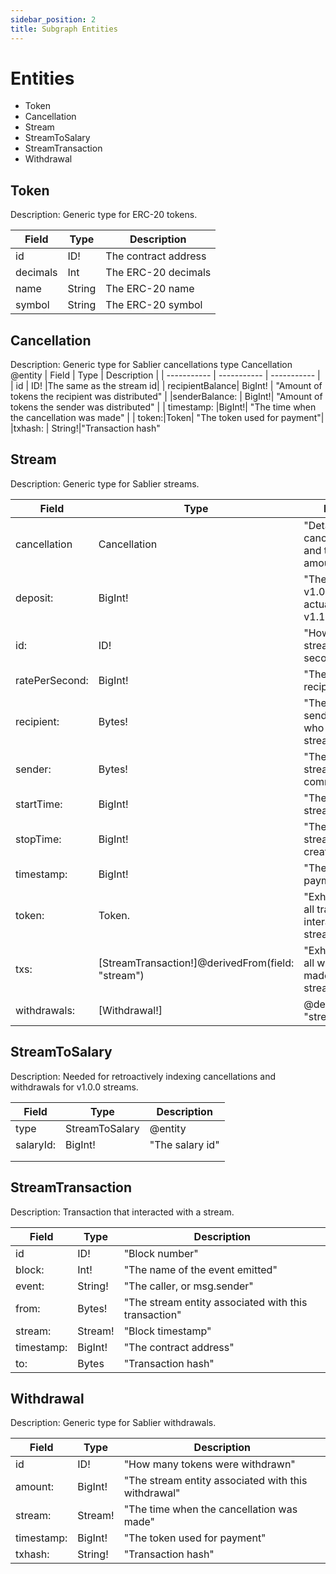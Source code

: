 ```yaml
---
sidebar_position: 2
title: Subgraph Entities
---
```


# Entities
- Token
- Cancellation
- Stream
- StreamToSalary
- StreamTransaction
- Withdrawal

##  Token
Description: Generic type for ERC-20 tokens.

| Field | Type | Description |
| ----------- | ----------- | ----------- |
| id | ID! | The contract address |
| decimals | Int | The ERC-20 decimals |
| name | String | The ERC-20 name |
| symbol | String | The ERC-20 symbol |

##   Cancellation
Description: Generic type for Sablier cancellations type Cancellation @entity
| Field | Type | Description |
| ----------- | ----------- | ----------- |
| id | ID! |The same as the stream id|
|  recipientBalance|  BigInt! | "Amount of tokens the recipient was distributed" |
|senderBalance:  | BigInt!|   "Amount of tokens the sender was distributed" |
| timestamp: |BigInt!| "The time when the cancellation was made" |
| token:|Token| "The token used for payment"|
|txhash: |  String!|"Transaction hash"
   
##  Stream
Description: Generic type for Sablier streams.

| Field | Type | Description |
| ----------- | ----------- | ----------- |
| cancellation | Cancellation |"Details about cancellation time and the distributed amounts"  |
|deposit:  |BigInt!|"The salary id in v1.0.0 and the actual stream id in v1.1.0"|
| id: | ID!| "How much is being streamed every second"|
|  ratePerSecond: |  BigInt! |   "The address of the recipient account" |
|recipient:|  Bytes!|"The address of the sender account, who created the streamed"|
|sender:|Bytes!| "The time when the stream commences"|
| startTime:|BigInt!| "The time when the stream stops"|
|stopTime:|BigInt!|  "The time when the stream was created"|
|timestamp: |  BigInt!|"The token used for payment"|
|token: |   Token. |"Exhaustive list of all transactions that interacted with the stream"|
| txs: |[StreamTransaction!]@derivedFrom(field: "stream")|  "Exhaustive list of all withdrawals made from the stream"|
|withdrawals: |   [Withdrawal!] | @derivedFrom(field: "stream")
 
   
##  StreamToSalary
Description: Needed for retroactively indexing cancellations and withdrawals for v1.0.0 streams.

| Field | Type | Description |
| ----------- | ----------- | ----------- |
| type| StreamToSalary |   @entity  |
|salaryId: | BigInt! |  "The salary id"
|  |  |  |
|  |  |  |


##  StreamTransaction
Description: Transaction that interacted with a stream.

| Field | Type | Description |
| ----------- | ----------- | ----------- |
| id | ID! | "Block number" |
| block: |  Int! |  "The name of the event emitted" |
| event: |  String! | "The caller, or msg.sender" |
|  from: | Bytes!  | "The stream entity associated with this transaction"|
|stream: | Stream! | "Block timestamp"|
|timestamp:| BigInt!| "The contract address"|
|to:|Bytes|"Transaction hash"  |

##   Withdrawal
Description: Generic type for Sablier withdrawals.

| Field | Type | Description |
| ----------- | ----------- | ----------- |
| id | ID! | "How many tokens were withdrawn" |
| amount: |BigInt!  | "The stream entity associated with this withdrawal" |
| stream:  | Stream! |   "The time when the cancellation was made" |
|  timestamp: | BigInt! | "The token used for payment" |
|txhash: |  String!|"Transaction hash"


